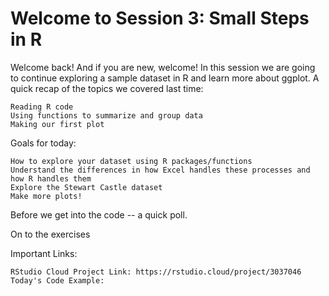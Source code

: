 # Welcome to Session 3: Small Steps in R

Welcome back! And if you are new, welcome! In this session we are going to continue exploring a sample dataset in R and learn more about ggplot.
A quick recap of the topics we covered last time:

    Reading R code
    Using functions to summarize and group data
    Making our first plot

Goals for today:

    How to explore your dataset using R packages/functions
    Understand the differences in how Excel handles these processes and how R handles them
    Explore the Stewart Castle dataset
    Make more plots!

Before we get into the code -- a quick poll.

On to the exercises

Important Links:

    RStudio Cloud Project Link: https://rstudio.cloud/project/3037046
    Today's Code Example: 
